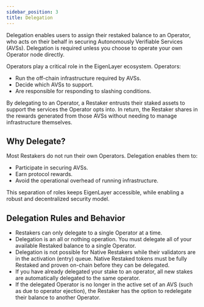 ```yaml
---
sidebar_position: 3
title: Delegation
---
```


Delegation enables users to assign their restaked balance to an Operator, who acts on their behalf in securing Autonomously Verifiable Services (AVSs). Delegation is required unless you choose to operate your own Operator node directly.

Operators play a critical role in the EigenLayer ecosystem. Operators:

- Run the off-chain infrastructure required by AVSs.
- Decide which AVSs to support.
- Are responsible for responding to slashing conditions.

By delegating to an Operator, a Restaker entrusts their staked assets to support the services the Operator opts into. In return, the Restaker shares in the rewards generated from those AVSs without needing to manage infrastructure themselves.

## Why Delegate?

Most Restakers do not run their own Operators. Delegation enables them to:

- Participate in securing AVSs.
- Earn protocol rewards.
- Avoid the operational overhead of running infrastructure.

This separation of roles keeps EigenLayer accessible, while enabling a robust and decentralized security model.

## Delegation Rules and Behavior

- Restakers can only delegate to a single Operator at a time.
- Delegation is an all or nothing operation. You must delegate all of your available Restaked balance to a single Operator.
- Delegation is not possible for Native Restakers while their validators are in the activation (entry) queue. Native Restaked
  tokens must be fully Restaked and proven on-chain before they can be delegated.
- If you have already delegated your stake to an operator, all new stakes are automatically delegated to the same operator.
- If the delegated Operator is no longer in the active set of an AVS (such as due to operator ejection), the Restaker has
  the option to redelegate their balance to another Operator.
